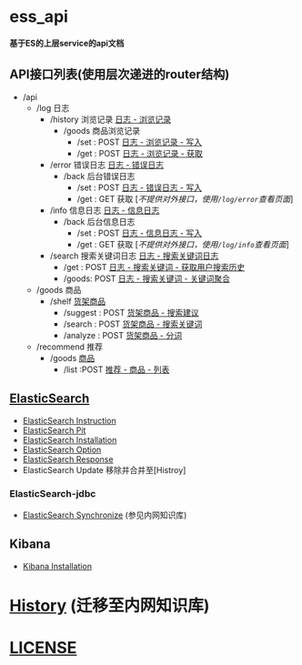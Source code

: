 
# ess_api

**基于ES的上层service的api文档**

## API接口列表(使用层次递进的router结构)
* /api
  * /log 日志
    * /history 浏览记录 [ 日志 - 浏览记录 ](./log/history/readme.md)
      * /goods 商品浏览记录 
        * /set : POST [ 日志 - 浏览记录 - 写入](./log/history/readme.md#11-goodsset)
        * /get : POST [ 日志 - 浏览记录 - 获取](./log/history/readme.md#12-goodsget)
    * /error 错误日志 [ 日志 - 错误日志 ](./log/error/readme.md)
      * /back 后台错误日志
        * /set : POST [ 日志 - 错误日志 - 写入](./log/error/readme.md#11-backset)
        * /get : GET 获取 [*不提供对外接口，使用`/log/error`查看页面*]
    * /info 信息日志 [ 日志 - 信息日志 ](./log/info/readme.md)
      * /back 后台信息日志
        * /set : POST [ 日志 - 信息日志 - 写入](./log/info/readme.md#11-backset)
        * /get : GET 获取 [*不提供对外接口，使用`/log/info`查看页面*]
    * /search 搜索关键词日志 [ 日志 - 搜索关键词日志 ](./log/search/readme.md)
      * /get  : POST [ 日志 - 搜索关键词 - 获取用户搜索历史](./log/search/readme.md#11-get) 
      * /goods: POST [ 日志 - 搜索关键词 - 关键词聚合](./log/search/readme.md#12-goods) 
  * /goods 商品
  	* /shelf [货架商品](./goods/shelf/readme.md)
  	  * /suggest : POST [货架商品 - 搜索建议](./goods/shelf/readme.md#11-suggest)  
  	  * /search : POST  [货架商品 - 搜索关键词](./goods/shelf/readme.md#12-search)  
  	  * /analyze : POST  [货架商品 - 分词](./goods/shelf/readme.md#13-analyze)  
  * /recommend 推荐
	* /goods [商品](./recommend/goods/readme.md)
	  * /list :POST [推荐 - 商品 - 列表](./recommend/goods/readme.md#11-list)
	   
	   
## [ElasticSearch](./doc/elasticsearch/readme.md)
* [ElasticSearch Instruction](./doc/elasticsearch/instruction.md)
* [ElasticSearch Pit](./doc/elasticsearch/pit.md)
* [ElasticSearch Installation](./doc/elasticsearch/installation.md)
* [ElasticSearch Option](./doc/elasticsearch/option.md)
* [ElasticSearch Response](./doc/elasticsearch/response.md)
* ElasticSearch Update 移除并合并至[Histroy]

### ElasticSearch-jdbc
* [ElasticSearch Synchronize](http://192.168.1.8:8090/pages/viewpage.action?pageId=4620431) (参见内网知识库)

## Kibana
* [Kibana Installation](./doc/kibana/installation.md)

# [History](http://192.168.1.8:8090/pages/viewpage.action?pageId=4620450) (迁移至内网知识库)

# [LICENSE](./LICENSE)
